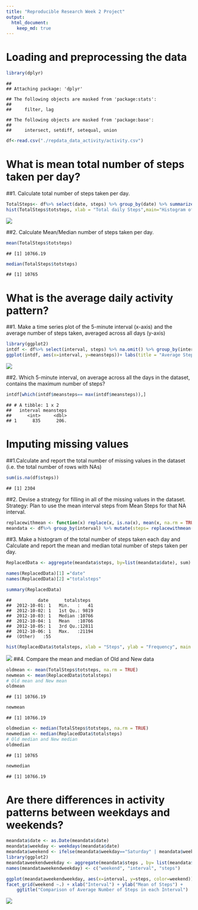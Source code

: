 ```yaml
---
title: "Reproducible Research Week 2 Project"
output: 
  html_document: 
    keep_md: true 
---
```

# Loading and preprocessing the data

```r
library(dplyr)
```

```
## 
## Attaching package: 'dplyr'
```

```
## The following objects are masked from 'package:stats':
## 
##     filter, lag
```

```
## The following objects are masked from 'package:base':
## 
##     intersect, setdiff, setequal, union
```

```r
df<-read.csv("./repdata_data_activity/activity.csv")
```


# What is mean total number of steps taken per day?
##1. Calculate total number of steps taken per day.


```r
TotalSteps<- df%>% select(date, steps) %>% group_by(date) %>% summarize(totsteps= sum(steps)) %>% na.omit()
hist(TotalSteps$totsteps, xlab = "Total daily Steps",main="Histogram of Total Steps by day", breaks = 20)
```

![](PA1_template_files/figure-html/unnamed-chunk-1-1.png)<!-- -->

##2. Calculate Mean/Median number of steps taken per day.

```r
mean(TotalSteps$totsteps)
```

```
## [1] 10766.19
```

```r
median(TotalSteps$totsteps)
```

```
## [1] 10765
```


# What is the average daily activity pattern?
##1. Make a time series plot of the 5-minute interval (x-axis) and the average number of steps taken, averaged across all days (y-axis)

```r
library(ggplot2)
intdf <- df%>% select(interval, steps) %>% na.omit() %>% group_by(interval) %>% summarize(meansteps= mean(steps)) 
ggplot(intdf, aes(x=interval, y=meansteps))+ labs(title = "Average Steps by Interval", x = "Interval", y = "Steps")+  geom_line() 
```

![](PA1_template_files/figure-html/unnamed-chunk-3-1.png)<!-- -->



##2. Which 5-minute interval, on average across all the days in the dataset, contains the maximum number of steps?  

```r
intdf[which(intdf$meansteps== max(intdf$meansteps)),]
```

```
## # A tibble: 1 x 2
##   interval meansteps
##      <int>     <dbl>
## 1      835      206.
```
# Imputing missing values
##1.Calculate and report the total number of missing values in the dataset (i.e. the total number of rows with NAs)

```r
sum(is.na(df$steps))
```

```
## [1] 2304
```
##2. Devise a strategy for filling in all of the missing values in the dataset.
Strategy: Plan to  use the mean interval steps from Mean Steps for that NA interval.

```r
replacewithmean <- function(x) replace(x, is.na(x), mean(x, na.rm = TRUE))
meandata <- df%>% group_by(interval) %>% mutate(steps= replacewithmean(steps))
```
##3. Make a histogram of the total number of steps taken each day and Calculate and report the mean and median total number of steps taken per day.

```r
ReplacedData <- aggregate(meandata$steps, by=list(meandata$date), sum)

names(ReplacedData)[1] ="date"
names(ReplacedData)[2] ="totalsteps"

summary(ReplacedData)
```

```
##          date      totalsteps   
##  2012-10-01: 1   Min.   :   41  
##  2012-10-02: 1   1st Qu.: 9819  
##  2012-10-03: 1   Median :10766  
##  2012-10-04: 1   Mean   :10766  
##  2012-10-05: 1   3rd Qu.:12811  
##  2012-10-06: 1   Max.   :21194  
##  (Other)   :55
```

```r
hist(ReplacedData$totalsteps, xlab = "Steps", ylab = "Frequency", main = "Total Daily Steps", breaks = 20)
```

![](PA1_template_files/figure-html/unnamed-chunk-7-1.png)<!-- -->
##4. Compare the mean and median of Old and New data

```r
oldmean <- mean(TotalSteps$totsteps, na.rm = TRUE)
newmean <- mean(ReplacedData$totalsteps)
# Old mean and New mean
oldmean
```

```
## [1] 10766.19
```

```r
newmean
```

```
## [1] 10766.19
```

```r
oldmedian <- median(TotalSteps$totsteps, na.rm = TRUE)
newmedian <- median(ReplacedData$totalsteps)
# Old median and New median
oldmedian
```

```
## [1] 10765
```

```r
newmedian
```

```
## [1] 10766.19
```
# Are there differences in activity patterns between weekdays and weekends?

```r
meandata$date <- as.Date(meandata$date)
meandata$weekday <- weekdays(meandata$date)
meandata$weekend <- ifelse(meandata$weekday=="Saturday" | meandata$weekday=="Sunday", "Weekend", "Weekday" )
library(ggplot2)
meandataweekendweekday <- aggregate(meandata$steps , by= list(meandata$weekend, meandata$interval), na.omit(mean))
names(meandataweekendweekday) <- c("weekend", "interval", "steps")

ggplot(meandataweekendweekday, aes(x=interval, y=steps, color=weekend)) + geom_line()+
facet_grid(weekend ~.) + xlab("Interval") + ylab("Mean of Steps") +
    ggtitle("Comparison of Average Number of Steps in each Interval")
```

![](PA1_template_files/figure-html/unnamed-chunk-9-1.png)<!-- -->

